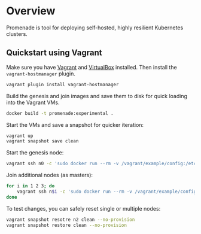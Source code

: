 # Overview

Promenade is tool for deploying self-hosted, highly resilient Kubernetes clusters.

## Quickstart using Vagrant

Make sure you have [Vagrant](https://vagrantup.com) and
[VirtualBox](https://www.virtualbox.org/wiki/Downloads) installed.  Then
install the `vagrant-hostmanager` plugin.

```bash
vagrant plugin install vagrant-hostmanager
```

Build the genesis and join images and save them to disk for quick loading into
the Vagrant VMs.

```bash
docker build -t promenade:experimental .
```

Start the VMs and save a snapshot for quicker iteration:

```bash
vagrant up
vagrant snapshot save clean
```

Start the genesis node:

```bash
vagrant ssh n0 -c 'sudo docker run --rm -v /vagrant/example/config:/etc/promenade -v /:/target promenade:experimental genesis'
```

Join additional nodes (as masters):

```bash
for i in 1 2 3; do
    vagrant ssh n$i -c 'sudo docker run --rm -v /vagrant/example/config:/etc/promenade -v /:/target promenade:experimental join master'
done
```

To test changes, you can safely reset single or multiple nodes:

```bash
vagrant snapshot resotre n2 clean --no-provision
vagrant snapshot restore clean --no-provision
```
